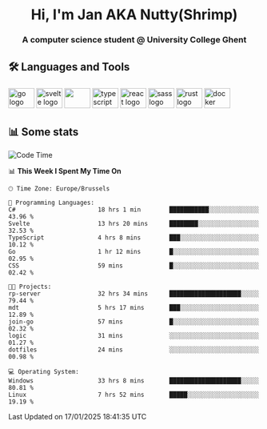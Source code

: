 <h1 align="center">Hi, I'm Jan AKA Nutty(Shrimp)</h1>
<h3 align="center">A computer science student @ University College Ghent</h3>

<h2 align="left">🛠️ Languages and Tools</h2>

###

<div align="left">
  <img src="https://cdn.jsdelivr.net/gh/devicons/devicon/icons/go/go-original.svg" height="40" width="52" alt="go logo"  />
  <img src="https://cdn.jsdelivr.net/gh/devicons/devicon@latest/icons/svelte/svelte-original.svg"  height="40" width="52" alt="svelte logo" />
  <img src="https://cdn.jsdelivr.net/gh/devicons/devicon@latest/icons/tailwindcss/tailwindcss-original.svg" height="40" width="52" />
  <img src="https://cdn.jsdelivr.net/gh/devicons/devicon/icons/typescript/typescript-original.svg" height="40" width="52" alt="typescript logo"  />
  <img src="https://cdn.jsdelivr.net/gh/devicons/devicon/icons/react/react-original.svg" height="40" width="52" alt="react logo"  />
  <img src="https://cdn.jsdelivr.net/gh/devicons/devicon/icons/sass/sass-original.svg" height="40" width="52" alt="sass logo"  />
  <img src="https://cdn.jsdelivr.net/gh/devicons/devicon@latest/icons/rust/rust-original.svg" height="40" width="52" alt="rust logo" />
  <img src="https://cdn.jsdelivr.net/gh/devicons/devicon/icons/docker/docker-original.svg" height="40" width="52" alt="docker logo"  />
</div>

<h2>📊 Some stats</h2>

<!--START_SECTION:waka-->
![Code Time](http://img.shields.io/badge/Code%20Time-5%2C543%20hrs%2015%20mins-blue)

📊 **This Week I Spent My Time On** 

```text
🕑︎ Time Zone: Europe/Brussels

💬 Programming Languages: 
C#                       18 hrs 1 min        ███████████░░░░░░░░░░░░░░   43.96 % 
Svelte                   13 hrs 20 mins      ████████░░░░░░░░░░░░░░░░░   32.53 % 
TypeScript               4 hrs 8 mins        ███░░░░░░░░░░░░░░░░░░░░░░   10.12 % 
Go                       1 hr 12 mins        █░░░░░░░░░░░░░░░░░░░░░░░░   02.95 % 
CSS                      59 mins             █░░░░░░░░░░░░░░░░░░░░░░░░   02.42 % 

🐱‍💻 Projects: 
rp-server                32 hrs 34 mins      ████████████████████░░░░░   79.44 % 
mdt                      5 hrs 17 mins       ███░░░░░░░░░░░░░░░░░░░░░░   12.89 % 
join-go                  57 mins             █░░░░░░░░░░░░░░░░░░░░░░░░   02.32 % 
logic                    31 mins             ░░░░░░░░░░░░░░░░░░░░░░░░░   01.27 % 
dotfiles                 24 mins             ░░░░░░░░░░░░░░░░░░░░░░░░░   00.98 % 

💻 Operating System: 
Windows                  33 hrs 8 mins       ████████████████████░░░░░   80.81 % 
Linux                    7 hrs 52 mins       █████░░░░░░░░░░░░░░░░░░░░   19.19 % 
```


 Last Updated on 17/01/2025 18:41:35 UTC
<!--END_SECTION:waka-->
